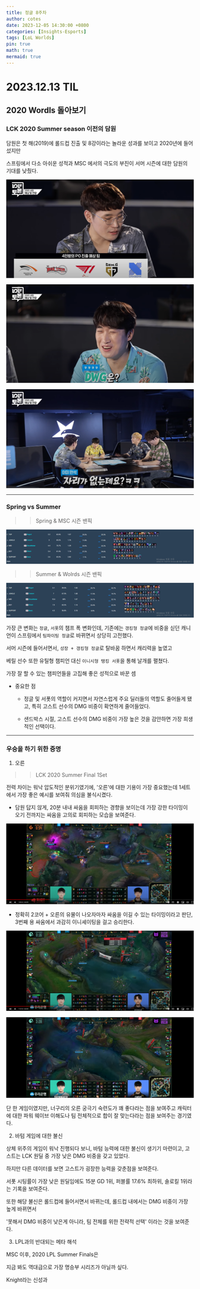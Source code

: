 ```yaml
---
title: 정글 8주차
author: cotes
date: 2023-12-05 14:30:00 +0800
categories: [Insights-Esports]
tags: [LoL Worlds]
pin: true
math: true
mermaid: true
---
```


# 2023.12.13 TIL

## 2020 Wordls 돌아보기

### LCK 2020 Summer season 이전의 담원

담원은 첫 해(2019)에 롤드컵 진출 및 8강이라는 놀라운 성과를 보이고 2020년에 들어섰지만

스프링에서 다소 아쉬운 성적과 MSC 에서의 극도의 부진이 서머 시즌에 대한 담원의 기대를 낮췄다.

![Alt text](https://raw.githubusercontent.com/kim5606/kim5606.github.io/main/_posts/20_담원1.png)

![Alt text](https://raw.githubusercontent.com/kim5606/kim5606.github.io/main/_posts/21_담원2.png)

![Alt text](https://raw.githubusercontent.com/kim5606/kim5606.github.io/main/_posts/22_담원3.png)

---

### Spring vs Summer

> > Spring & MSC 시즌 밴픽

![Alt text](image.png)

> > Summer & Wolrds 시즌 밴픽

![Alt text](image-1.png)

가장 큰 변화는 `정글`, `서폿`의 챔프 폭 변화인데,
기존에는 `갱킹형 정글`에 비중을 싣던 캐니언이
스프링에서 `팀파이팅 정글`로 바뀌면서 상당히 고전했다.

서머 시즌에 들어서면서, `성장 + 갱킹형 정글`로 탈바꿈 하면서 캐리력을 높였고

베릴 선수 또한 유틸형 챔피언 대신 `이니시형 탱킹 서폿`을 통해 날개를 펼쳤다.

가장 잘 할 수 있는 챔피언들을 고집해 좋은 성적으로 바꾼 셈

- 중요한 점
  - 정글 및 서폿의 역할이 커지면서 자연스럽게 주요 딜러들의 역할도 줄어들게 됐고, 특히 고스트 선수의 DMG 비중이 확연하게 줄어들었다.

  - 샌드박스 시절, 고스트 선수의 DMG 비중이 가장 높은 것을 감안하면 가장 희생적인 선택이다.

---

### 우승을 하기 위한 증명

1. 오른

> > LCK 2020 Summer Final 1Set

전력 차이는 워낙 압도적인 분위기였기에, '오른'에 대한 기용이 가장 중요했는데 1세트에서 가장 좋은 예시를 보여줘 의심을 불식시켰다.

- 담원 답지 않게, 20분 내내 싸움을 회피하는 경향을 보이는데 가장 강한 타이밍이 오기 전까지는 싸움을 고의로 회피하는 모습을 보여준다.

![Alt text](image-2.png)

- 정확히 2코어 + 오른의 유물이 나오자마자 싸움을 이길 수 있는 타이밍이라고 판단, 3번째 용 싸움에서 과감히 이니셰이팅을 걸고 승리한다.

![Alt text](image-3.png)

![Alt text](image-4.png)

단 한 게임이였지만, 너구리의 오른 궁극기 숙련도가 꽤 좋다라는 점을 보여주고 캐릭터에 대한
파워 웨이브 이해도나 팀 전체적으로 합이 잘 맞는다라는 점을 보여주는 경기였다.

2. 바텀 게임에 대한 불신

상체 위주의 게임이 워낙 진행되다 보니, 바텀 능력에 대한 불신이 생기기 마련이고, 고스트는 LCK 원딜 중 가장 낮은 DMG 비중을 갖고 있었다.

하지만 다른 데이터를 보면 고스트가 굉장한 능력을 갖춘점을 보여준다.

서폿 시팅률이 가장 낮은 원딜임에도 15분 GD 1위, 퍼블률 17.6% 최하위, 솔로킬 1위라는 기록을 보여준다.

또한 해당 불신은 롤드컵에 들어서면서 바뀌는데, 롤드컵 내에서는 DMG 비중이 가장 높게 바뀌면서

'못해서 DMG 비중이 낮은게 아니라, 팀 전체를 위한 전략적 선택' 이라는 것을 보여준다.

3. LPL과의 반대되는 메타 해석

MSC 이후, 2020 LPL Summer Finals은

지금 봐도 역대급으로 가장 명승부 시리즈가 아닐까 싶다.

Knight라는 신성과
